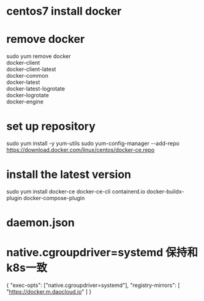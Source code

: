# centos7 install docker

# remove docker
sudo yum remove docker \
                  docker-client \
                  docker-client-latest \
                  docker-common \
                  docker-latest \
                  docker-latest-logrotate \
                  docker-logrotate \
                  docker-engine

# set up repository
sudo yum install -y yum-utils
sudo yum-config-manager --add-repo https://download.docker.com/linux/centos/docker-ce.repo


# install the latest version
sudo yum install docker-ce docker-ce-cli containerd.io docker-buildx-plugin docker-compose-plugin


# daemon.json
# native.cgroupdriver=systemd 保持和k8s一致 
{
  "exec-opts": ["native.cgroupdriver=systemd"],
  "registry-mirrors": [
    "https://docker.m.daocloud.io"
  ]
}


